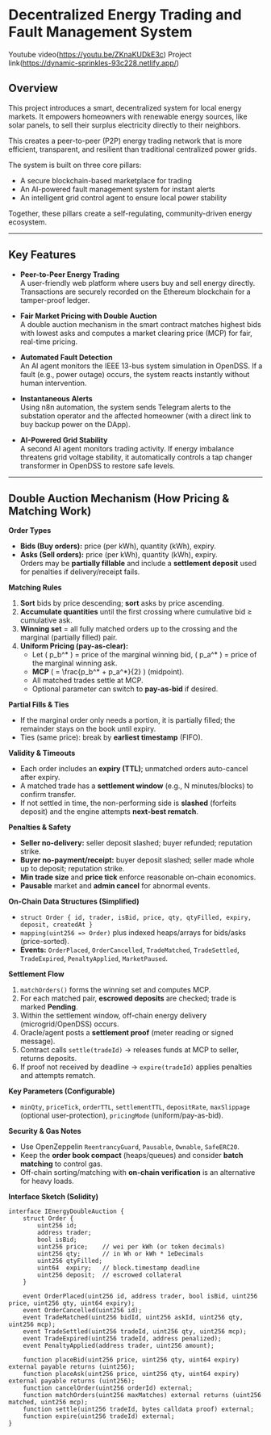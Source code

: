 # Decentralized Energy Trading and Fault Management System
Youtube video(https://youtu.be/ZKnaKUDkE3c)
Project link(https://dynamic-sprinkles-93c228.netlify.app/)
## **Overview**
This project introduces a smart, decentralized system for local energy markets. It empowers homeowners with renewable energy sources, like solar panels, to sell their surplus electricity directly to their neighbors.

This creates a peer-to-peer (P2P) energy trading network that is more efficient, transparent, and resilient than traditional centralized power grids.

The system is built on three core pillars:
- A secure blockchain-based marketplace for trading  
- An AI-powered fault management system for instant alerts  
- An intelligent grid control agent to ensure local power stability  

Together, these pillars create a self-regulating, community-driven energy ecosystem.

---

## **Key Features**
- **Peer-to-Peer Energy Trading**  
  A user-friendly web platform where users buy and sell energy directly. Transactions are securely recorded on the Ethereum blockchain for a tamper-proof ledger.

- **Fair Market Pricing with Double Auction**  
  A double auction mechanism in the smart contract matches highest bids with lowest asks and computes a market clearing price (MCP) for fair, real-time pricing.

- **Automated Fault Detection**  
  An AI agent monitors the IEEE 13-bus system simulation in OpenDSS. If a fault (e.g., power outage) occurs, the system reacts instantly without human intervention.

- **Instantaneous Alerts**  
  Using n8n automation, the system sends Telegram alerts to the substation operator and the affected homeowner (with a direct link to buy backup power on the DApp).

- **AI-Powered Grid Stability**  
  A second AI agent monitors trading activity. If energy imbalance threatens grid voltage stability, it automatically controls a tap changer transformer in OpenDSS to restore safe levels.

---

## **Double Auction Mechanism (How Pricing & Matching Work)**
**Order Types**  
- **Bids (Buy orders):** price (per kWh), quantity (kWh), expiry.  
- **Asks (Sell orders):** price (per kWh), quantity (kWh), expiry.  
Orders may be **partially fillable** and include a **settlement deposit** used for penalties if delivery/receipt fails.

**Matching Rules**  
1. **Sort** bids by price descending; **sort** asks by price ascending.  
2. **Accumulate quantities** until the first crossing where cumulative bid ≥ cumulative ask.  
3. **Winning set** = all fully matched orders up to the crossing and the marginal (partially filled) pair.  
4. **Uniform Pricing (pay-as-clear):**  
   - Let \( p_b^* \) = price of the marginal winning bid, \( p_a^* \) = price of the marginal winning ask.  
   - **MCP** \( = \frac{p_b^* + p_a^*}{2} \) (midpoint).  
   - All matched trades settle at MCP.  
   - Optional parameter can switch to **pay-as-bid** if desired.

**Partial Fills & Ties**  
- If the marginal order only needs a portion, it is partially filled; the remainder stays on the book until expiry.  
- Ties (same price): break by **earliest timestamp** (FIFO).

**Validity & Timeouts**  
- Each order includes an **expiry (TTL)**; unmatched orders auto-cancel after expiry.  
- A matched trade has a **settlement window** (e.g., N minutes/blocks) to confirm transfer.  
- If not settled in time, the non-performing side is **slashed** (forfeits deposit) and the engine attempts **next-best rematch**.

**Penalties & Safety**  
- **Seller no-delivery:** seller deposit slashed; buyer refunded; reputation strike.  
- **Buyer no-payment/receipt:** buyer deposit slashed; seller made whole up to deposit; reputation strike.  
- **Min trade size** and **price tick** enforce reasonable on-chain economics.  
- **Pausable** market and **admin cancel** for abnormal events.

**On-Chain Data Structures (Simplified)**
- `struct Order { id, trader, isBid, price, qty, qtyFilled, expiry, deposit, createdAt }`  
- `mapping(uint256 => Order)` plus indexed heaps/arrays for bids/asks (price-sorted).  
- **Events:** `OrderPlaced`, `OrderCancelled`, `TradeMatched`, `TradeSettled`, `TradeExpired`, `PenaltyApplied`, `MarketPaused`.

**Settlement Flow**  
1. `matchOrders()` forms the winning set and computes MCP.  
2. For each matched pair, **escrowed deposits** are checked; trade is marked **Pending**.  
3. Within the settlement window, off-chain energy delivery (microgrid/OpenDSS) occurs.  
4. Oracle/agent posts a **settlement proof** (meter reading or signed message).  
5. Contract calls `settle(tradeId)` → releases funds at MCP to seller, returns deposits.  
6. If proof not received by deadline → `expire(tradeId)` applies penalties and attempts rematch.

**Key Parameters (Configurable)**
- `minQty`, `priceTick`, `orderTTL`, `settlementTTL`, `depositRate`, `maxSlippage` (optional user-protection), `pricingMode` (uniform/pay-as-bid).

**Security & Gas Notes**
- Use OpenZeppelin `ReentrancyGuard`, `Pausable`, `Ownable`, `SafeERC20`.  
- Keep the **order book compact** (heaps/queues) and consider **batch matching** to control gas.  
- Off-chain sorting/matching with **on-chain verification** is an alternative for heavy loads.

**Interface Sketch (Solidity)**
```solidity
interface IEnergyDoubleAuction {
    struct Order {
        uint256 id;
        address trader;
        bool isBid;
        uint256 price;    // wei per kWh (or token decimals)
        uint256 qty;      // in Wh or kWh * 1eDecimals
        uint256 qtyFilled;
        uint64  expiry;   // block.timestamp deadline
        uint256 deposit;  // escrowed collateral
    }

    event OrderPlaced(uint256 id, address trader, bool isBid, uint256 price, uint256 qty, uint64 expiry);
    event OrderCancelled(uint256 id);
    event TradeMatched(uint256 bidId, uint256 askId, uint256 qty, uint256 mcp);
    event TradeSettled(uint256 tradeId, uint256 qty, uint256 mcp);
    event TradeExpired(uint256 tradeId, address penalized);
    event PenaltyApplied(address trader, uint256 amount);

    function placeBid(uint256 price, uint256 qty, uint64 expiry) external payable returns (uint256);
    function placeAsk(uint256 price, uint256 qty, uint64 expiry) external payable returns (uint256);
    function cancelOrder(uint256 orderId) external;
    function matchOrders(uint256 maxMatches) external returns (uint256 matched, uint256 mcp);
    function settle(uint256 tradeId, bytes calldata proof) external;
    function expire(uint256 tradeId) external;
}
